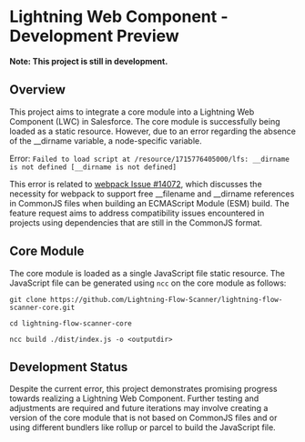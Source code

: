 # Lightning Web Component - Development Preview

**Note: This project is still in development.**

## Overview

This project aims to integrate a core module into a Lightning Web Component (LWC) in Salesforce. The core module is successfully being loaded as a static resource. However, due to an error regarding the absence of the __dirname variable, a node-specific variable. 

Error:
`Failed to load script at /resource/1715776405000/lfs: __dirname is not defined [__dirname is not defined]
`

This error is related to [webpack Issue #14072](https://github.com/webpack/webpack/issues/14072), which discusses the necessity for webpack to support free __filename and __dirname references in CommonJS files when building an ECMAScript Module (ESM) build. The feature request aims to address compatibility issues encountered in projects using dependencies that are still in the CommonJS format. 

## Core Module

The core module is loaded as a single JavaScript file static resource. The JavaScript file can be generated using `ncc` on the core module as follows:

`git clone https://github.com/Lightning-Flow-Scanner/lightning-flow-scanner-core.git`

`cd lightning-flow-scanner-core`

`ncc build ./dist/index.js -o <outputdir>`

## Development Status

Despite the current error, this project demonstrates promising progress towards realizing a Lightning Web Component. Further testing and adjustments are required and future iterations may involve creating a version of the core module that is not based on CommonJS files and or using different bundlers like rollup or parcel to build the JavaScript file.  

